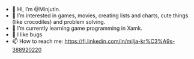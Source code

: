 - 👋 Hi, I’m @Minjutin.
- 👀 I’m interested in games, movies, creating lists and charts, cute things (like crocodiles) and problem solving.
- 🌱 I’m currently learning game programming in Xamk.
- 💞️ I like bugs
- 📫 How to reach me: https://fi.linkedin.com/in/milja-kr%C3%A9s-388920220
